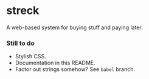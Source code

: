 streck
======

A web-based system for buying stuff and paying later.

### Still to do

* Stylish CSS.
* Documentation in this README.
* Factor out strings somehow? See `babel` branch.
